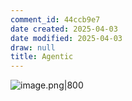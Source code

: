 ```yaml
---
comment_id: 44ccb9e7
date created: 2025-04-03
date modified: 2025-04-03
draw: null
title: Agentic
---
```

![image.png|800](https://imagehosting4picgo.oss-cn-beijing.aliyuncs.com/imagehosting/fix-dir%2Fpicgo%2Fpicgo-clipboard-images%2F2025%2F04%2F03%2F16-31-41-00e5d2cc3fa45565c4125055e9cb4d12-202504031631567-493467.png)
